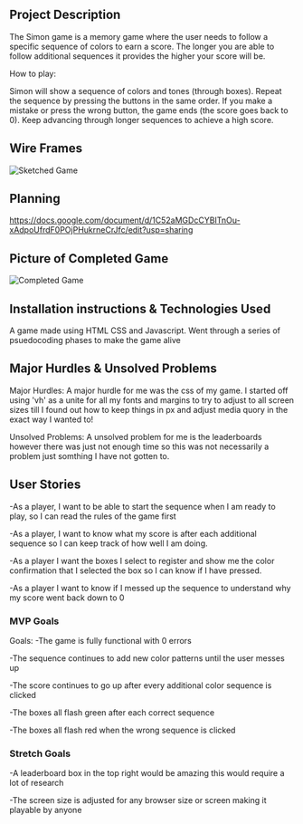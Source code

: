 ## Project Description 
The Simon game is a memory game where the user needs to follow a specific sequence of colors to earn a score. The longer you are able to follow additional sequences it provides the higher your score will be.

How to play: 

Simon will show a sequence of colors and tones (through boxes).
Repeat the sequence by pressing the buttons in the same order.
If you make a mistake or press the wrong button, the game ends (the score goes back to 0).
Keep advancing through longer sequences to achieve a high score.


## Wire Frames
![Sketched Game](https://media.git.generalassemb.ly/user/49500/files/0b2712e0-067f-478c-8dd8-8cb9bdb1a0ad)

## Planning 
https://docs.google.com/document/d/1C52aMGDcCYBITnOu-xAdpoUfrdF0POjPHukrneCrJfc/edit?usp=sharing

## Picture of Completed Game
![Completed Game](image.png)

## Installation instructions & Technologies Used 
A game made using HTML CSS and Javascript. 
Went through a series of psuedocoding phases to make the game alive 


## Major Hurdles & Unsolved Problems 
Major Hurdles: 
A major hurdle for me was the css of my game. I started off using 'vh' as a unite for all my fonts and margins to try to adjust to all screen sizes till I found out how to keep things in px and adjust media quory in the exact way I wanted to!

Unsolved Problems: 
A unsolved problem for me is the leaderboards however there was just not enough time so this was not necessarily a problem just somthing I have not gotten to. 


## User Stories
-As a player, I want to be able to start the sequence when I am ready to play, so I can read the rules of the game first 

-As a player, I want to know what my score is after each additional sequence so I can keep track of how well I am doing. 

-As a player I want the boxes I select to register and show me the color confirmation that I selected the box so I can know if I have pressed. 

-As a player I want to know if I messed up the sequence to understand why my score went back down to 0 


### MVP Goals
Goals: 
-The game is fully functional with 0 errors

-The sequence continues to add new color patterns until the user messes up 

-The score continues to go up after every additional color sequence is clicked

-The boxes all flash green after each correct sequence 

-The boxes all flash red when the wrong sequence is clicked


### Stretch Goals
-A leaderboard box in the top right would be amazing this would require a lot of research 

-The screen size is adjusted for any browser size or screen making it playable by anyone 